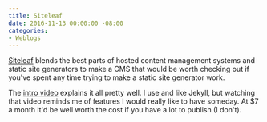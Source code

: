 ```yaml
---
title: Siteleaf
date: 2016-11-13 00:00:00 -08:00
categories:
- Weblogs
---
```


[Siteleaf](https://www.siteleaf.com/) blends the best parts of hosted content management systems and static site generators to make a CMS that would be worth checking out if you've spent any time trying to make a static site generator work.

The [intro video](https://vimeo.com/169542999) explains it all pretty well. I use and like Jekyll, but watching that video reminds me of features I would really like to have someday. At $7 a month it'd be well worth the cost if you have a lot to publish (I don't).

